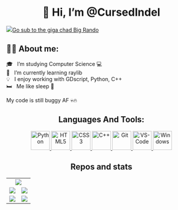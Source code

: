 
<h1 align="center">
👋 Hi, I’m @CursedIndel
</h1>

<a target="_blank" href="https://www.youtube.com/c/RandytheSequel"><img src="https://yt3.ggpht.com/ytc/AMLnZu_EZYS7XOy0q_9HOMMaMOSEZ6OB-85i3ABQsOE=s48-c-k-c0x00ffffff-no-rj">Go sub to the giga chad Big Rando</a>

##  :man_technologist: <b>About me</b>:

🎓 &nbsp; I’m studying Computer Science :computer:<br>
🌱 &nbsp; I’m currently learning raylib <br>
💡 &nbsp; I enjoy working with GDscript, Python, C++ <br>
:bed: &nbsp; Me like sleep :sparkling_heart:<br>


My code is still buggy AF :skull::fire:


<div align="center">
<h2>Languages And Tools:</h2> 

<p>

<a href="https://github.com/TheNesko" target="_blank">
<img alt="Python" width="50px" src="https://raw.githubusercontent.com/SamirPaulb/assets/main/python.png">

<img alt="HTML5" width="50px" src="https://raw.githubusercontent.com/SamirPaulb/assets/main/html.png">

<img alt="CSS3" width="50px" src="https://raw.githubusercontent.com/SamirPaulb/assets/main/css.png">

<img alt="C++" width="50px" src="https://raw.githubusercontent.com/SamirPaulb/assets/main/cpp.png" />

<img alt="Git" width="50px" src="https://raw.githubusercontent.com/SamirPaulb/assets/main/git.png">

<img alt="VS-Code" width="50px" src="https://raw.githubusercontent.com/SamirPaulb/assets/main/vscode.png" />

<img alt="Windows" width="50px" src="https://raw.githubusercontent.com/SamirPaulb/assets/main/windows.png">
</a>

</p> 
</div>



<div align="center">

<h2>Repos and stats</h2>

<table>

  <tr>
    <td colspan="2" align="center">
      <a href="https://github.com/TheNesko"><img src="https://github-readme-stats.vercel.app/api/top-langs/?username=TheNesko&layout=compact&theme=radical&hide_border=true"></a>
    </td>
  </tr>
  
  <tr>
    <td>
      <a href="https://github.com/TheNesko/Sand-Simulation"><img src="https://github-readme-stats.vercel.app/api/pin/?username=TheNesko&repo=Sand-Simulation&theme=radical&hide_border=true"></a>
    </td>
    <td>
      <a href="https://github.com/TheNesko/Game_Connected"><img src="https://github-readme-stats.vercel.app/api/pin/?username=TheNesko&repo=Game_Connected&theme=radical&hide_border=true"></a>
    </td>
  </tr>
  
  <tr>
    <td>
      <a href="https://github.com/TheNesko/PythonRpgRemake"><img src="https://github-readme-stats.vercel.app/api/pin/?username=TheNesko&repo=PythonRpgRemake&theme=radical&hide_border=true"></a>
    </td>
    <td>
      <a href="https://github.com/TheNesko/Saper"><img src="https://github-readme-stats.vercel.app/api/pin/?username=TheNesko&repo=Saper&theme=radical&hide_border=true"></a>
    </td>
  </tr>
  
</table>
</div>
